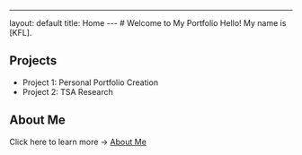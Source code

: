 ---
layout: default
title: Home
--- # Welcome to My Portfolio Hello! My name is [KFL].
## Projects
- Project 1: Personal Portfolio Creation
- Project 2: TSA Research
## About Me
Click here to learn more → [About Me](about.md)
